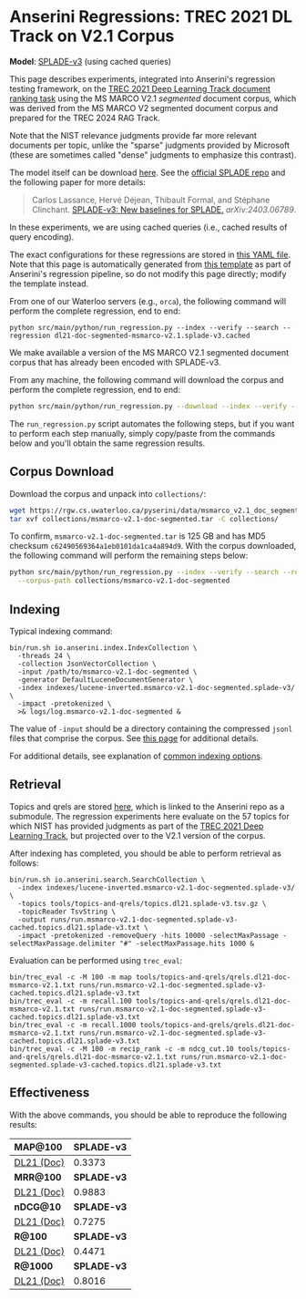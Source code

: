 # Anserini Regressions: TREC 2021 DL Track on V2.1 Corpus

**Model**: [SPLADE-v3](https://arxiv.org/abs/2403.06789) (using cached queries)

This page describes experiments, integrated into Anserini's regression testing framework, on the [TREC 2021 Deep Learning Track document ranking task](https://trec.nist.gov/data/deep2021.html) using the MS MARCO V2.1 _segmented_ document corpus, which was derived from the MS MARCO V2 segmented document corpus and prepared for the TREC 2024 RAG Track.

Note that the NIST relevance judgments provide far more relevant documents per topic, unlike the "sparse" judgments provided by Microsoft (these are sometimes called "dense" judgments to emphasize this contrast).

The model itself can be download [here](https://huggingface.co/naver/splade-v3).
See the [official SPLADE repo](https://github.com/naver/splade) and the following paper for more details:

> Carlos Lassance, Hervé Déjean, Thibault Formal, and Stéphane Clinchant. [SPLADE-v3: New baselines for SPLADE.](https://arxiv.org/abs/2403.06789) _arXiv:2403.06789_.

In these experiments, we are using cached queries (i.e., cached results of query encoding).

The exact configurations for these regressions are stored in [this YAML file](../../src/main/resources/regression/dl21-doc-segmented-msmarco-v2.1.splade-v3.cached.yaml).
Note that this page is automatically generated from [this template](../../src/main/resources/docgen/templates/dl21-doc-segmented-msmarco-v2.1.splade-v3.cached.template) as part of Anserini's regression pipeline, so do not modify this page directly; modify the template instead.

From one of our Waterloo servers (e.g., `orca`), the following command will perform the complete regression, end to end:

```
python src/main/python/run_regression.py --index --verify --search --regression dl21-doc-segmented-msmarco-v2.1.splade-v3.cached
```

We make available a version of the MS MARCO V2.1 segmented document corpus that has already been encoded with SPLADE-v3.

From any machine, the following command will download the corpus and perform the complete regression, end to end:

```bash
python src/main/python/run_regression.py --download --index --verify --search --regression dl21-doc-segmented-msmarco-v2.1.splade-v3.cached
```

The `run_regression.py` script automates the following steps, but if you want to perform each step manually, simply copy/paste from the commands below and you'll obtain the same regression results.

## Corpus Download

Download the corpus and unpack into `collections/`:

```bash
wget https://rgw.cs.uwaterloo.ca/pyserini/data/msmarco_v2.1_doc_segmented_splade-v3.tar -P collections/
tar xvf collections/msmarco-v2.1-doc-segmented.tar -C collections/
```

To confirm, `msmarco-v2.1-doc-segmented.tar` is 125 GB and has MD5 checksum `c62490569364a1eb0101da1ca4a894d9`.
With the corpus downloaded, the following command will perform the remaining steps below:

```bash
python src/main/python/run_regression.py --index --verify --search --regression dl21-doc-segmented-msmarco-v2.1.splade-v3.cached \
  --corpus-path collections/msmarco-v2.1-doc-segmented
```

## Indexing

Typical indexing command:

```
bin/run.sh io.anserini.index.IndexCollection \
  -threads 24 \
  -collection JsonVectorCollection \
  -input /path/to/msmarco-v2.1-doc-segmented \
  -generator DefaultLuceneDocumentGenerator \
  -index indexes/lucene-inverted.msmarco-v2.1-doc-segmented.splade-v3/ \
  -impact -pretokenized \
  >& logs/log.msmarco-v2.1-doc-segmented &
```

The value of `-input` should be a directory containing the compressed `jsonl` files that comprise the corpus.
See [this page](../../docs/experiments-msmarco-v2.md) for additional details.

For additional details, see explanation of [common indexing options](../../docs/common-indexing-options.md).

## Retrieval

Topics and qrels are stored [here](https://github.com/castorini/anserini-tools/tree/master/topics-and-qrels), which is linked to the Anserini repo as a submodule.
The regression experiments here evaluate on the 57 topics for which NIST has provided judgments as part of the [TREC 2021 Deep Learning Track](https://trec.nist.gov/data/deep2021.html), but projected over to the V2.1 version of the corpus.

After indexing has completed, you should be able to perform retrieval as follows:

```
bin/run.sh io.anserini.search.SearchCollection \
  -index indexes/lucene-inverted.msmarco-v2.1-doc-segmented.splade-v3/ \
  -topics tools/topics-and-qrels/topics.dl21.splade-v3.tsv.gz \
  -topicReader TsvString \
  -output runs/run.msmarco-v2.1-doc-segmented.splade-v3-cached.topics.dl21.splade-v3.txt \
  -impact -pretokenized -removeQuery -hits 10000 -selectMaxPassage -selectMaxPassage.delimiter "#" -selectMaxPassage.hits 1000 &
```

Evaluation can be performed using `trec_eval`:

```
bin/trec_eval -c -M 100 -m map tools/topics-and-qrels/qrels.dl21-doc-msmarco-v2.1.txt runs/run.msmarco-v2.1-doc-segmented.splade-v3-cached.topics.dl21.splade-v3.txt
bin/trec_eval -c -m recall.100 tools/topics-and-qrels/qrels.dl21-doc-msmarco-v2.1.txt runs/run.msmarco-v2.1-doc-segmented.splade-v3-cached.topics.dl21.splade-v3.txt
bin/trec_eval -c -m recall.1000 tools/topics-and-qrels/qrels.dl21-doc-msmarco-v2.1.txt runs/run.msmarco-v2.1-doc-segmented.splade-v3-cached.topics.dl21.splade-v3.txt
bin/trec_eval -c -M 100 -m recip_rank -c -m ndcg_cut.10 tools/topics-and-qrels/qrels.dl21-doc-msmarco-v2.1.txt runs/run.msmarco-v2.1-doc-segmented.splade-v3-cached.topics.dl21.splade-v3.txt
```

## Effectiveness

With the above commands, you should be able to reproduce the following results:

| **MAP@100**                                                                                                  | **SPLADE-v3**|
|:-------------------------------------------------------------------------------------------------------------|-----------|
| [DL21 (Doc)](https://microsoft.github.io/msmarco/TREC-Deep-Learning)                                         | 0.3373    |
| **MRR@100**                                                                                                  | **SPLADE-v3**|
| [DL21 (Doc)](https://microsoft.github.io/msmarco/TREC-Deep-Learning)                                         | 0.9883    |
| **nDCG@10**                                                                                                  | **SPLADE-v3**|
| [DL21 (Doc)](https://microsoft.github.io/msmarco/TREC-Deep-Learning)                                         | 0.7275    |
| **R@100**                                                                                                    | **SPLADE-v3**|
| [DL21 (Doc)](https://microsoft.github.io/msmarco/TREC-Deep-Learning)                                         | 0.4471    |
| **R@1000**                                                                                                   | **SPLADE-v3**|
| [DL21 (Doc)](https://microsoft.github.io/msmarco/TREC-Deep-Learning)                                         | 0.8016    |
